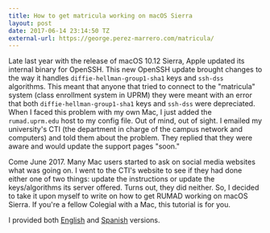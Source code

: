 ```yaml
---
title: How to get matricula working on macOS Sierra
layout: post
date: 2017-06-14 23:14:50 TZ
external-url: https://george.perez-marrero.com/matricula/
---
```


Late last year with the release of macOS 10.12 Sierra, Apple updated its internal binary for OpenSSH. This new OpenSSH update brought changes to the way it handles `diffie-hellman-group1-sha1` keys and `ssh-dss` algorithms. This meant that anyone that tried to connect to the "matricula" system (class enrollment system in UPRM) they were meant with an error that both `diffie-hellman-group1-sha1` keys and `ssh-dss` were depreciated. When I faced this problem with my own Mac, I just added the `rumad.uprm.edu` host to my config file. Out of mind, out of sight. I emailed my university's CTI (the department in charge of the campus network and computers) and told them about the problem. They replied that they were aware and would update the support pages "soon." 

Come June 2017. Many Mac users started to ask on social media websites what was going on. I went to the CTI's website to see if they had done either one of two things: update the instructions or update the keys/algorithms its server offered. Turns out, they did neither. So, I decided to take it upon myself to write on how to get RUMAD working on macOS Sierra. If you're a fellow Colegial with a Mac, this tutorial is for you.

I provided both [English](/matricula) and [Spanish](/matricula/es) versions.
